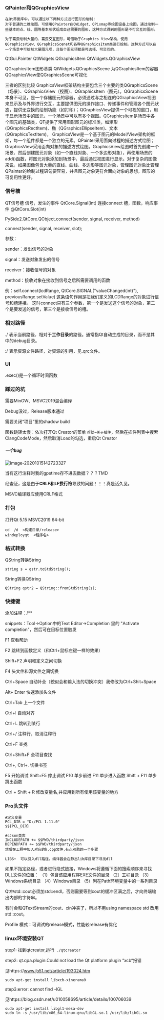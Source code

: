 ### QPainter和QGraphicsView

``` 
在Qt界面库中，可以通过以下两种方式进行图形的绘制：
对于普通的二维绘图，可使用QPainter在QWidget、QPixmap等绘图设备上绘图，通过绘制一些基本的点、线、圆等基本形状组成自己需要的图形，这种方式得到的图形是不可交互的图形。

对于需要绘制大量的、需要交互图形，可借助于Graphics View架构，使用QGraphicsView、QGraphicsScenet和各种QGraphicsItem类进行绘制。这种方式可以在一个场景中可绘制大量图元项，且每个图元项都是可选择、可交互的。
```



QtGui.Painter
QtWidgets.QGraphicsItem
QtWidgets.QGraphicsView

QGraphicsItem图形基类
QtWidgets.QGraphicsScene 为QGraphicsItem的容器
QGraphicsView使QGraphicsScene可视化

三者的区别比较
GraphicsView框架结构主要包含三个主要的类QGraphicsScene（场景）、QGraphicsView（视图）、QGraphicsItem（图元）。QGraphicsScene本身不可见，是一个存储图元的容器，必须通过与之相连的QGraphicsView视图来显示及与外界进行交互，主要提供图元的操作接口、传递事件和管理各个图元状态，提供无变换的绘制功能（如打印）；QGraphicsView提供一个可视的窗口，用于显示场景中的图元，一个场景中可以有多个视图。QGraphicsItem是场景中各个图元的基础类，QT提供了常用图形图元的标准类，如矩形(QGraphicsRectItem)、椭（QGraphicsEllipseItem)、文本(QGraphicsTextItem)。
GraphicsView是一个基于图元的Model/View架构的框架，每一个组件都是一个独立的元素。QPainter采用面向过程的描述方式绘图；GraphicsView采用面向对象的描述方式绘图。GraphicsView绘图时首先创建一个场景，然后创建图元对象（如一个直线对象、一个多边形对象），再使用场景的add()函数，将图元对象添加到场景中，最后通过视图进行显示。对于复杂的图像来说，如果图像包含大量的直线、曲线、多边形等图元对象，管理图元对象比管理QPainter的绘制过程语句要容易，并且图元对象更符合面向对象的思想，图形的可复用性更好。



### 信号槽

QT信号槽
信号，发生的事件	QtCore.Signal(int)
连接connect
槽，函数，响应事件	@QtCore.Slot(int)

PySide2.QtCore.QObject.connect(sender, signal, receiver, method)

connect(sender, signal, receiver, slot);

参数：

 sender：发出信号的对象

 signal：发送对象发出的信号

 receiver：接收信号的对象

 method：接收对象在接收到信号之后所需要调用的函数

例：self.connect(lcdRange, QtCore.SIGNAL("valueChanged(int)"), previousRange.setValue)
这条语句作用是把我们定义的LCDRange的对象进行信号和槽连接。
这时connect只有三个参数，第一个是发送这个信号的对象，第二个是要发送的信号，第三个是接收信号的槽。



### 相对路径

./  表示当前路径，相对于**工作目录**的路径。通常指Qt自动生成的目录，而不是其中的debug目录。

:/  表示资源文件路径，对资源的引用，见.qrc文件。



### UI

.exec()是一个循环时间函数



### **踩过的坑**

需要MinGW、MSVC2019混合编译

Debug没过，Release版本通过

需要关闭“项目”里的shadow build

函数跳转太慢：依次打开Qt Creator的菜单 `帮助→关于插件`，然后在插件列表中搜索 ClangCodeMode，然后取消Load的勾选，重启Qt Creator

##### 一个bug

![image-20201015142723327](C:\Users\jiaqy11\AppData\Roaming\Typora\typora-user-images\image-20201015142723327.png)

当有这行注释时我的gpstime存不进去数据？？？TMD

经查证，这是由于**CRLF和LF换行符**导致的问题！！！真是活久见。

MSVC编译器应使用CRLF格式

### 打包

打开Qt 5.15 MSVC2019 64-bit

```
cd  /d  <构建目录/release>
windeployqt  <程序名>
```



### 格式转换

QString转换String

```
string s = qstr.toStdString();
```

String转换QString

```
QString qstr2 = QString::fromStdString(s);
```




### 快捷键

添加注释：/**

snippets：Tool->Option中的Text Editor->Completion 里的 "Activate completion"，然后可在目标位置触发

F1     查看帮助

F2     跳转到函数定义（和Ctrl+鼠标左键一样的效果）

Shift+F2  声明和定义之间切换

F4     头文件和源文件之间切换

Ctrl+Space  自动补全（貌似会和输入法的切换冲突）我修改为Ctrl+Shit+Space

Alt+ Enter  快速添加头文件

Ctrl+Tab   上一个文件

Ctrl+I     自动对齐

Ctrl+L    跳转到某行

Ctrl+/     注释行，取消注释行

Ctrl+F    查找

Ctrl+Shift+F    全项目查找

Ctrl+,   Ctrl+.   切换书签



F5        开始调试
Shift+F5  停止调试
F10      单步前进
F11      单步进入函数
Shift + F11 单步跳出函数

Ctrl + Shift + R 修改变量名,并应用到所有使用该变量的地方

### Pro头文件

```
#定义变量
PCL_DIR = "D:/PCL 1.11.0"
$${PCL_DIR}

#cJson类库
INCLUDEPATH += $$PWD/thirdparty/json
DEPENDPATH += $$PWD/thirdparty/json
然后在工程中加入对应的h,cpp文件,有点鸡肋的一个步骤

LIBS+  可以引入dll路径。编译器会在静态lib库目录下寻找dll
```

如果不指定路径，或者进行隐式链接，Windows将遵循下面的搜索顺序来寻找DLL文件的位置：
（1）包含该应用程序EXE文件的目录
（2）工程目录
（3）Windows系统目录
（4）Windows目录
（5）列在Path环境变量中的一系列目录



Qt中std::cout必须加std::endl，否则需要等到cout的缓冲区满之后，才向终端输出内部的字符串。

有时会和QTextStream的cout、cin冲突了，所以不用using namespace std 改用std::cout。



Profile 模式：可调试的release模式，性能较release有优化



### linux环境安装QT

step1:  找到qtcreator,运行` ./qtcreator`

step2: qt.qpa.plugin:Could not load the Qt platform plugin “xcb“报错

见https://www.jb51.net/article/193024.htm

```
sudo apt-get install libxcb-xinerama0
```

step3:error: cannot find -lGL

见https://blog.csdn.net/u010058695/article/details/100706039

```
sudo apt-get install libgl1-mesa-dev
sudo ln -s /usr/lib/x86_64-linux-gnu/libGL.so.1 /usr/lib/libGL.so
```